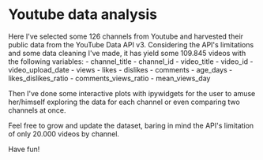 
# Youtube data analysis 

Here I've selected some 126 channels from Youtube and harvested their public data from the YouTube Data API v3.
Considering the API's limitations and some data cleaning I've made, it has yield some 109.845 videos with the following variables:
    - channel_title
    - channel_id
    - video_title
    - video_id
    - video_upload_date
    - views
    - likes
    - dislikes
    - comments
    - age_days
    - likes_dislikes_ratio
    - comments_views_ratio
    - mean_views_day

Then I've done some interactive plots with ipywidgets for the user to amuse her/himself exploring the data for each channel or even comparing two channels at once.

Feel free to grow and update the dataset, baring in mind the API's limitation of only 20.000 videos by channel.

Have fun!




